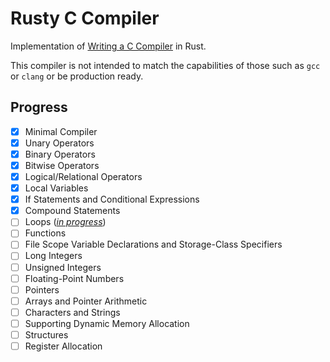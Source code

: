 # Rusty C Compiler

Implementation of [Writing a C Compiler](https://www.oreilly.com/library/view/writing-a-c/9781098182229/) in Rust.

This compiler is not intended to match the capabilities of those such as `gcc` or `clang` or be production ready.

## Progress

- [x] Minimal Compiler
- [x] Unary Operators
- [x] Binary Operators
- [x] Bitwise Operators
- [x] Logical/Relational Operators
- [x] Local Variables
- [x] If Statements and Conditional Expressions
- [x] Compound Statements
- [ ] Loops ([*in progress*](https://github.com/chris-crespo/rcc/tree/ch8))
- [ ] Functions
- [ ] File Scope Variable Declarations and Storage-Class Specifiers
- [ ] Long Integers
- [ ] Unsigned Integers
- [ ] Floating-Point Numbers
- [ ] Pointers
- [ ] Arrays and Pointer Arithmetic
- [ ] Characters and Strings
- [ ] Supporting Dynamic Memory Allocation
- [ ] Structures
- [ ] Register Allocation
